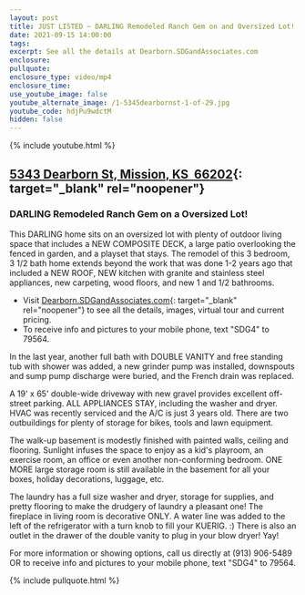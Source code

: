 ```yaml
---
layout: post
title: JUST LISTED ~ DARLING Remodeled Ranch Gem on and Oversized Lot!
date: 2021-09-15 14:00:00
tags:
excerpt: See all the details at Dearborn.SDGandAssociates.com
enclosure:
pullquote:
enclosure_type: video/mp4
enclosure_time:
use_youtube_image: false
youtube_alternate_image: /1-5345dearbornst-1-of-29.jpg
youtube_code: hdjPu9wdctM
hidden: false
---
```

{% include youtube.html %}

## [5343 Dearborn St, Mission, KS&nbsp; 66202](http://Dearborn.SDGandAssociates.com){: target="_blank" rel="noopener"}

### DARLING Remodeled Ranch Gem on a Oversized Lot\!

This DARLING home sits on an oversized lot with plenty of outdoor living space that includes a NEW COMPOSITE DECK, a large patio overlooking the fenced in garden, and a playset that stays. The remodel of this 3 bedroom, 3 1/2 bath home extends beyond the work that was done 1-2 years ago that included a NEW ROOF, NEW kitchen with granite and stainless steel appliances, new carpeting, wood floors, and new 1 and 1/2 bathrooms.

* Visit [Dearborn.SDGandAssociates.com](http://Dearborn.SDGandAssociates.com){: target="_blank" rel="noopener"} to see all the details, images, virtual tour and current pricing.
* To receive info and pictures to your mobile phone, text "SDG4" to 79564.

In the last year, another full bath with DOUBLE VANITY and free standing tub with shower was added, a new grinder pump was installed, downspouts and sump pump discharge were buried, and the French drain was replaced.

A 19' x 65' double-wide driveway with new gravel provides excellent off-street parking. ALL APPLIANCES STAY, including the washer and dryer. HVAC was recently serviced and the A/C is just 3 years old. There are two outbuildings for plenty of storage for bikes, tools and lawn equipment.

The walk-up basement is modestly finished with painted walls, ceiling and flooring. Sunlight infuses the space to enjoy as a kid's playroom, an exercise room, an office or even another non-conforming bedroom. ONE MORE large storage room is still available in the basement for all your boxes, holiday decorations, luggage, etc.

The laundry has a full size washer and dryer, storage for supplies, and pretty flooring to make the drudgery of laundry a pleasant one\! The fireplace in living room is decorative ONLY. A water line was added to the left of the refrigerator with a turn knob to fill your KUERIG. :) There is also an outlet in the drawer of the double vanity to plug in your blow dryer\! Yay\!

For more information or showing options, call us directly at (913) 906-5489 OR to receive info and pictures to your mobile phone, text "SDG4" to 79564.

{% include pullquote.html %}
